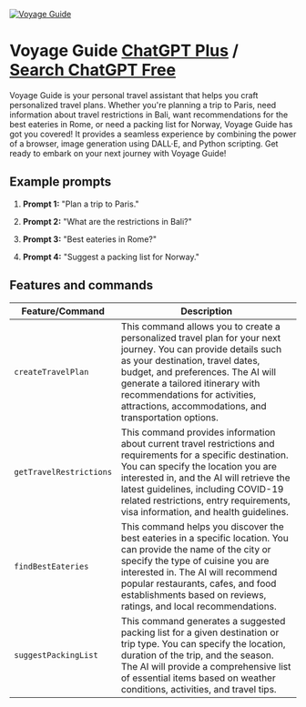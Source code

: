 
[![Voyage Guide](https://files.oaiusercontent.com/file-NCJyJY70N8fXPQCovMnjbx74?se=2123-10-16T20%3A27%3A29Z&sp=r&sv=2021-08-06&sr=b&rscc=max-age%3D31536000%2C%20immutable&rscd=attachment%3B%20filename%3D3249fbbb-685d-463a-a711-cd1a1e5be9a7.png&sig=0iTA8z34csMKDqMmx7Rl6YMvnL8ELTVzLU5fVor8m74%3D)](https://chat.openai.com/g/g-MDExvbFqe-voyage-guide)

# Voyage Guide [ChatGPT Plus](https://chat.openai.com/g/g-MDExvbFqe-voyage-guide) / [Search ChatGPT Free](https://gptcall.net/index.html#/?search=Voyage%20Guide)

Voyage Guide is your personal travel assistant that helps you craft personalized travel plans. Whether you're planning a trip to Paris, need information about travel restrictions in Bali, want recommendations for the best eateries in Rome, or need a packing list for Norway, Voyage Guide has got you covered! It provides a seamless experience by combining the power of a browser, image generation using DALL·E, and Python scripting. Get ready to embark on your next journey with Voyage Guide!

## Example prompts

1. **Prompt 1:** "Plan a trip to Paris."

2. **Prompt 2:** "What are the restrictions in Bali?"

3. **Prompt 3:** "Best eateries in Rome?"

4. **Prompt 4:** "Suggest a packing list for Norway."


## Features and commands

| Feature/Command | Description |
| --- | --- |
| `createTravelPlan` | This command allows you to create a personalized travel plan for your next journey. You can provide details such as your destination, travel dates, budget, and preferences. The AI will generate a tailored itinerary with recommendations for activities, attractions, accommodations, and transportation options. |
| `getTravelRestrictions` | This command provides information about current travel restrictions and requirements for a specific destination. You can specify the location you are interested in, and the AI will retrieve the latest guidelines, including COVID-19 related restrictions, entry requirements, visa information, and health guidelines. |
| `findBestEateries` | This command helps you discover the best eateries in a specific location. You can provide the name of the city or specify the type of cuisine you are interested in. The AI will recommend popular restaurants, cafes, and food establishments based on reviews, ratings, and local recommendations. |
| `suggestPackingList` | This command generates a suggested packing list for a given destination or trip type. You can specify the location, duration of the trip, and the season. The AI will provide a comprehensive list of essential items based on weather conditions, activities, and travel tips. |


